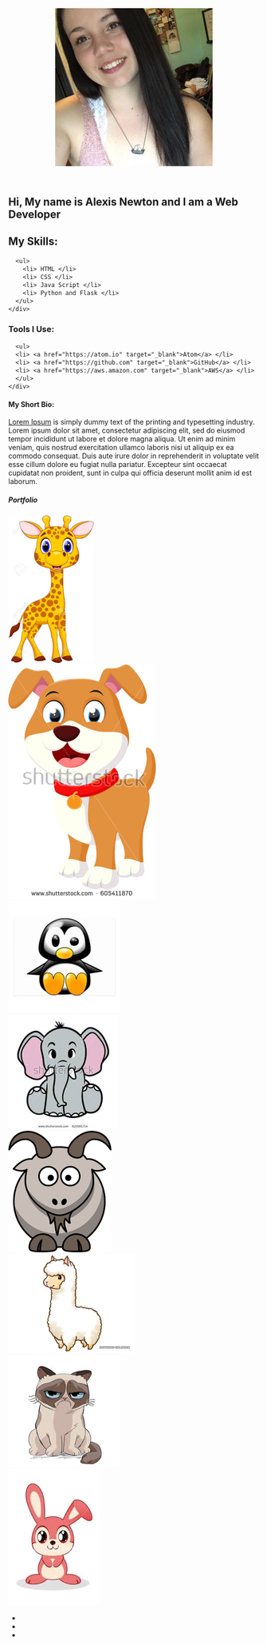 <!DOCTYPE html>
<html>

<!--links-->

  <head>
    <title>About Me</title>
    <link rel="stylesheet" type="text/css" href="aboutme.css">
    <link rel="stylesheet" href="https://maxcdn.bootstrapcdn.com/bootstrap/4.0.0-alpha.6/css/bootstrap.min.css">
    <link rel="stylesheet" href="https://cdnjs.cloudflare.com/ajax/libs/font-awesome/4.7.0/css/font-awesome.min.css">
  </head>

<!--profile picture-->

  <header class="head">
    <div class="container">
      <img class="img-fluid" src="/img/AlexisNewton.jpg">
    </div>
  </header>

<!--name,skills,tools,bio-->

  <section class="name">
    <div class="container">
      <h1 class="text-center">
        Hi, My name is Alexis Newton and I am a Web Developer
      </h1>
    </div>
  </section>

  <section class="skills">
    <div class="container">
      <h2>
        My Skills:
      </h2>

      <ul>
        <li> HTML </li>
        <li> CSS </li>
        <li> Java Script </li>
        <li> Python and Flask </li>
      </ul>
    </div>
  </section>

  <section class="tools">
    <div class="container">
      <h3>
        Tools I Use:
      </h3>

      <ul>
      <li> <a href="https://atom.io" target="_blank">Atom</a> </li>
      <li> <a href="https://github.com" target="_blank">GitHub</a> </li>
      <li> <a href="https://aws.amazon.com" target="_blank">AWS</a> </li>
      </ul>
    </div>
  </section>

  <section class="bio">
    <div class="container">
      <h4>
        My Short Bio:
      </h4>
      <p1>
        <a href="http://www.lipsum.com" target="_blank">Lorem Ipsum</a> is simply dummy text of the printing and typesetting industry.
      </p1>
      <p2>
        Lorem ipsum dolor sit amet, consectetur adipiscing elit, sed do eiusmod tempor
        incididunt ut labore et dolore magna aliqua. Ut enim ad minim veniam, quis
        nostrud exercitation ullamco laboris nisi ut aliquip ex ea commodo consequat.
        Duis aute irure dolor in reprehenderit in voluptate velit esse cillum dolore eu
        fugiat nulla pariatur. Excepteur sint occaecat cupidatat non proident, sunt in
        culpa qui officia deserunt mollit anim id est laborum.
      </p2>
    </div>
  </section>

<!--portfolio-->

  <section class="portfolio">
    <div class="container">
      <h5>
        Portfolio
      </h5>
      <div class="col-sm-6 col-md-3">
        <img class="img-fluid" src="/img/giraffe.jpeg" alt="a giraffe">
      </div>
      <div class="col-sm-6 col-md-3">
        <img class="img-fluid" src="/img/dog.jpeg" alt="a dog">
      </div>
      <div class="col-sm-6 col-md-3">
        <img class="img-fluid" src="/img/penguin.jpeg" alt="a penguin">
      </div>
      <div class="col-sm-6 col-md-3">
        <img class="img-fluid" src="/img/elephant.jpeg" alt="an elephant">
      </div>
      <div class="col-sm-6 col-md-3">
        <img class="img-fluid" src="/img/goat.png" alt="a goat">
      </div>
      <div class="col-sm-6 col-md-3">
        <img class="img-fluid" src="/img/llama.jpeg" alt="a llama">
      </div>
      <div class="col-sm-6 col-md-3">
        <img class="img-fluid" src="/img/cat.jpeg" alt="a cat">
      </div>
      <div class="col-sm-6 col-md-3">
        <img class="img-fluid" src="/img/bunny.jpeg" alt="a bunny">
      </div>
    </div>
  </section>

<!--footer-->

  <section class="footer">
    <footer class="text-center">
      <div class="container">
        <ul class="list-inline">
          <li class="list-inline-item">
            <a href="https://www.facebook.com/alexis.newton03"><i class="fa fa-facebook"></i></a>
          </li>
          <li class="list-inline-item">
            <a href="https://www.instagram.com/__fignewton/"><i class="fa fa-instagram"></i></a>
          </li>
          <li class="list-inline-item">
            <a href="https://www.pinterest.com/lexiemarie3/"><i class="fa fa-pinterest"></i></a>
          </li>
        </ul>
      </div>
    </footer>
  </section>

</html>
